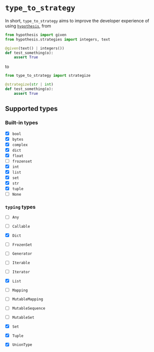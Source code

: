 # `type_to_strategy`

In short, `type_to_strategy` aims to improve the developer experience of using [`hypothesis`](https://github.com/HypothesisWorks/hypothesis), from

```python
from hypothesis import given
from hypothesis.strategies import integers, text

@given(text() | integers())
def test_something(o):
    assert True
```

to

```python
from type_to_strategy import strategize

@strategize(str | int)
def test_something(o):
    assert True
```

## Supported types
### Built-in types
- [X] `bool`
- [X] `bytes`
- [X] `complex`
- [X] `dict`
- [X] `float`
- [ ] `frozenset`
- [X] `int`
- [X] `list`
- [X] `set`
- [X] `str`
- [X] `tuple`
- [ ] `None`

### `typing` types
- [ ] `Any`
- [ ] `Callable`
- [X] `Dict`
- [ ] `FrozenSet`
- [ ] `Generator`
- [ ] `Iterable`
- [ ] `Iterator`
- [X] `List`
- [ ] `Mapping`
- [ ] `MutableMapping`
- [ ] `MutableSequence`
- [ ] `MutableSet`
- [X] `Set`
- [X] `Tuple`
- [X] `UnionType`

